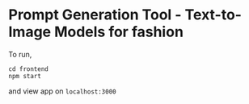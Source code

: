 # Prompt Generation Tool - Text-to-Image Models for fashion

To run,

```
cd frontend
npm start
```
and view app on `localhost:3000`
